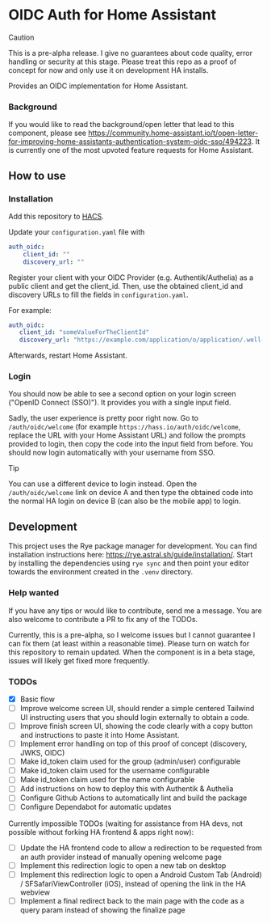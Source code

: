 # OIDC Auth for Home Assistant

> [!CAUTION]
> This is a pre-alpha release. I give no guarantees about code quality, error handling or security at this stage. Please treat this repo as a proof of concept for now and only use it on development HA installs.

Provides an OIDC implementation for Home Assistant.

### Background
If you would like to read the background/open letter that lead to this component, please see https://community.home-assistant.io/t/open-letter-for-improving-home-assistants-authentication-system-oidc-sso/494223. It is currently one of the most upvoted feature requests for Home Assistant.

## How to use
### Installation

Add this repository to [HACS](https://hacs.xyz/).

Update your `configuration.yaml` file with

```yaml
auth_oidc:
    client_id: ""
    discovery_url: ""
```

Register your client with your OIDC Provider (e.g. Authentik/Authelia) as a public client and get the client_id. Then, use the obtained client_id and discovery URLs to fill the fields in `configuration.yaml`.

For example:
```yaml
auth_oidc:
   client_id: "someValueForTheClientId"
   discovery_url: "https://example.com/application/o/application/.well-known/openid-configuration"
```

Afterwards, restart Home Assistant.

### Login
You should now be able to see a second option on your login screen ("OpenID Connect (SSO)"). It provides you with a single input field.

Sadly, the user experience is pretty poor right now. Go to `/auth/oidc/welcome` (for example `https://hass.io/auth/oidc/welcome`, replace the URL with your Home Assistant URL) and follow the prompts provided to login, then copy the code into the input field from before. You should now login automatically with your username from SSO.

> [!TIP]
> You can use a different device to login instead. Open the `/auth/oidc/welcome` link on device A and then type the obtained code into the normal HA login on device B (can also be the mobile app) to login.

## Development
This project uses the Rye package manager for development. You can find installation instructions here: https://rye.astral.sh/guide/installation/.
Start by installing the dependencies using `rye sync` and then point your editor towards the environment created in the `.venv` directory.

### Help wanted
If you have any tips or would like to contribute, send me a message. You are also welcome to contribute a PR to fix any of the TODOs.

Currently, this is a pre-alpha, so I welcome issues but I cannot guarantee I can fix them (at least within a reasonable time). Please turn on watch for this repository to remain updated. When the component is in a beta stage, issues will likely get fixed more frequently.

### TODOs

- [X] Basic flow
- [ ] Improve welcome screen UI, should render a simple centered Tailwind UI instructing users that you should login externally to obtain a code.
- [ ] Improve finish screen UI, showing the code clearly with a copy button and instructions to paste it into Home Assistant.
- [ ] Implement error handling on top of this proof of concept (discovery, JWKS, OIDC)
- [ ] Make id_token claim used for the group (admin/user) configurable
- [ ] Make id_token claim used for the username configurable
- [ ] Make id_token claim used for the name configurable
- [ ] Add instructions on how to deploy this with Authentik & Authelia
- [ ] Configure Github Actions to automatically lint and build the package
- [ ] Configure Dependabot for automatic updates

Currently impossible TODOs (waiting for assistance from HA devs, not possible without forking HA frontend & apps right now):

- [ ] Update the HA frontend code to allow a redirection to be requested from an auth provider instead of manually opening welcome page
- [ ] Implement this redirection logic to open a new tab on desktop
- [ ] Implement this redirection logic to open a Android Custom Tab (Android) / SFSafariViewController (iOS), instead of opening the link in the HA webview
- [ ] Implement a final redirect back to the main page with the code as a query param instead of showing the finalize page
